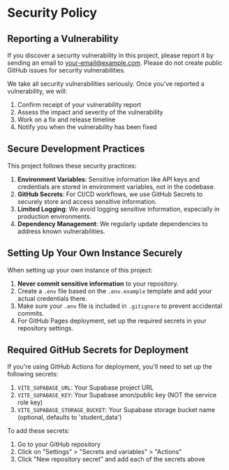 # Security Policy

## Reporting a Vulnerability

If you discover a security vulnerability in this project, please report it by sending an email to [your-email@example.com](mailto:your-email@example.com). Please do not create public GitHub issues for security vulnerabilities.

We take all security vulnerabilities seriously. Once you've reported a vulnerability, we will:

1. Confirm receipt of your vulnerability report
2. Assess the impact and severity of the vulnerability
3. Work on a fix and release timeline
4. Notify you when the vulnerability has been fixed

## Secure Development Practices

This project follows these security practices:

1. **Environment Variables**: Sensitive information like API keys and credentials are stored in environment variables, not in the codebase.
2. **GitHub Secrets**: For CI/CD workflows, we use GitHub Secrets to securely store and access sensitive information.
3. **Limited Logging**: We avoid logging sensitive information, especially in production environments.
4. **Dependency Management**: We regularly update dependencies to address known vulnerabilities.

## Setting Up Your Own Instance Securely

When setting up your own instance of this project:

1. **Never commit sensitive information** to your repository.
2. Create a `.env` file based on the `.env.example` template and add your actual credentials there.
3. Make sure your `.env` file is included in `.gitignore` to prevent accidental commits.
4. For GitHub Pages deployment, set up the required secrets in your repository settings.

## Required GitHub Secrets for Deployment

If you're using GitHub Actions for deployment, you'll need to set up the following secrets:

1. `VITE_SUPABASE_URL`: Your Supabase project URL
2. `VITE_SUPABASE_KEY`: Your Supabase anon/public key (NOT the service role key)
3. `VITE_SUPABASE_STORAGE_BUCKET`: Your Supabase storage bucket name (optional, defaults to 'student_data')

To add these secrets:
1. Go to your GitHub repository
2. Click on "Settings" > "Secrets and variables" > "Actions"
3. Click "New repository secret" and add each of the secrets above
